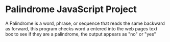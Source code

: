 # Palindrome JavaScript Project

A Palindrome is a word, phrase, or sequence that reads the same backward as forward, this program checks word a entered into the web pages text box to see if they are a palindrome, the output appears as "no" or "yes"